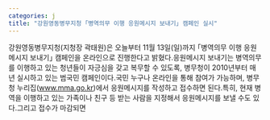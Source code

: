 ```yaml
---
categories: j
title: "강원영동병무지청 ｢병역의무 이행 응원메시지 보내기｣ 캠페인 실시"
---
```

강원영동병무지청(지청장 곽태원)은 오늘부터 11월 13일(일)까지 ｢병역의무 이행 응원메시지 보내기｣ 캠페인을 온라인으로 진행한다고 밝혔다.응원메시지 보내기는 병역의무를 이행하고 있는 청년들이 자긍심을 갖고 복무할 수 있도록, 병무청이 2010년부터 매년 실시하고 있는 범국민 캠페인이다.국민 누구나 온라인을 통해 참여가 가능하며, 병무청 누리집(www.mma.go.kr)에서 응원메시지를 작성하고 접수하면 된다.특히, 현재 병역을 이행하고 있는 가족이나 친구 등 받는 사람을 지정해서 응원메시지를 보낼 수도 있다.그리고 접수가 마감되면